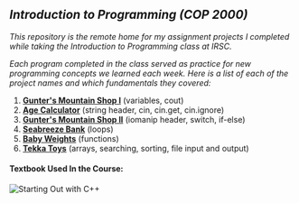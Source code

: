 ## *Introduction to Programming (COP 2000)*
*This repository is the remote home for my assignment projects I completed while taking the Introduction to Programming class at IRSC.*

*Each program completed in the class served as practice for new programming concepts we learned each week. Here is a list of each of the project names and which fundamentals they covered:*

1. [**Gunter's Mountain Shop I**](https://github.com/sunlightbeauty/COP-2000-IRSC/blob/261679277991817811fd6331e23ef9a1f6e4101a/programming-homework-assignment-1/homework_1_gunters_mountain_shop--lucien_aaliyah.cpp) (variables, cout)
2. [**Age Calculator**](https://github.com/sunlightbeauty/COP-2000-IRSC/blob/261679277991817811fd6331e23ef9a1f6e4101a/programming-homework-assignment-2/homework_2_age_calculator--lucien_aaliyah.cpp) (string header, cin, cin.get, cin.ignore)
3. [**Gunter's Mountain Shop II**](https://github.com/sunlightbeauty/COP-2000-IRSC/blob/261679277991817811fd6331e23ef9a1f6e4101a/programming-homework-assignment-3/gunter's_mountain_shop_prog_assg_3.cpp) (iomanip header, switch, if-else)
4. [**Seabreeze Bank**](https://github.com/sunlightbeauty/COP-2000-IRSC/blob/261679277991817811fd6331e23ef9a1f6e4101a/programming-homework-assignment-4/seabreeze-bank--prog-assg-4.cpp) (loops)
5. [**Baby Weights**](https://github.com/sunlightbeauty/COP-2000-IRSC/blob/261679277991817811fd6331e23ef9a1f6e4101a/programming-homework-assignment-5/prog-assg-5-baby-weights.cpp) (functions)
6. [**Tekka Toys**]() (arrays, searching, sorting, file input and output)

#### Textbook Used In the Course:
![Starting Out with C++](https://www.pearson.com/store//pmccommercewebservices/v2/medias/-bigcovers-0134443829.jpg-size-W370?context=bWFzdGVyfGltYWdlc3w0MTY5MnxpbWFnZS9qcGVnfHN5cy1tYXN0ZXIvaW1hZ2VzL2g2NC9oNWUvMTEyODgwMDYzOTM4ODYvYmlnY292ZXJzLzAxMzQ0NDM4MjkuanBnX3NpemVfVzM3MHxhMzdmODA2MTY2ODQyYmUzN2I1MmYwNTRlYWQ0NTkyMjQ1YTc3MjllZGI0ODU1NTFmN2M2Y2EzNTAxMjM5OWQ4)
